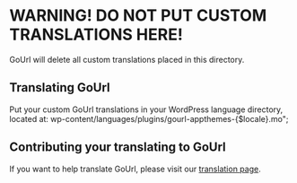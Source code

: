 # WARNING! DO NOT PUT CUSTOM TRANSLATIONS HERE!

GoUrl will delete all custom translations placed in this directory.

## Translating GoUrl
Put your custom GoUrl translations in your WordPress language directory, located at: wp-content/languages/plugins/gourl-appthemes-{$locale}.mo";

## Contributing your translating to GoUrl
If you want to help translate GoUrl, please visit our [translation page](https://gourl.io/languages.html).